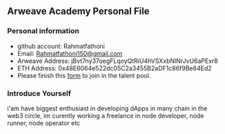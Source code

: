 ## Arweave Academy Personal File

### Personal information

- github account: Rahmatfathoni
- Email: Rahmatfathoni150@gmail.com
- Arweave Address: jBvt7ny37oegFLqoyQtRiU4hVSXxbNlNrJvU6aPExr8
- ETH Address: 0x48E6064e522dc05C2a3455B2aDF1c86f9Be64Ed2
- Please finish this [form](https://docs.google.com/forms/d/e/1FAIpQLSfWA5fIIcBgmRppm3jNz5vmf9Mai_QMVil-2pO4r7YKn_Zhtw/viewform?usp=sf_link) to join in the talent pool.

### Introduce Yourself

i'am have biggest enthusiast in developing dApps in many chain in the web3 circle, im curently working a freelance in node developer, node runner, node operator etc
